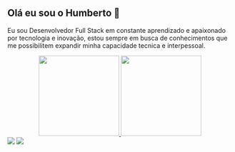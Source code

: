 ## Olá eu sou o Humberto 👋
Eu sou Desenvolvedor Full Stack em constante aprendizado e apaixonado por tecnologia e inovação, estou sempre em busca de conhecimentos que me possibilitem expandir minha capacidade tecnica e interpessoal.

<div align="center">
  <a href="https://github.com/humbertodecarvalho">
  <img height="180em" src="https://github-readme-stats.vercel.app/api?username=humbertodecarvalho&show_icons=true&theme=tokyonight&include_all_commits=true&count_private=true&border_color=628fdb"/>
  <img height="180em" src="https://github-readme-stats.vercel.app/api/top-langs/?username=humbertodecarvalho&layout=compact&langs_count=7&theme=tokyonight&border_color=628fdb"/>
</div>
 
<div>
  <a href="https://www.linkedin.com/in/humbertodecarvalho-45875016a" target="_blank"><img src="https://img.shields.io/badge/LinkedIn-0077B5?style=for-the-badge&logo=linkedin&logoColor=white" target="_blank"></a>
  <a href = "mailto:humbertodecarvalhodev@gmail.com"><img src="https://img.shields.io/badge/Gmail-D14836?style=for-the-badge&logo=gmail&logoColor=white" target="_blank"></a>
</div>
  
  ##
